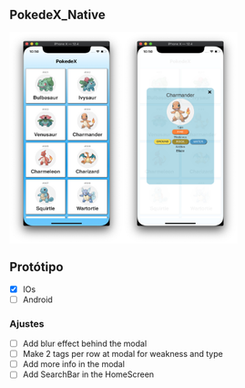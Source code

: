 ## PokedeX_Native

<div style="display: flex; flex-direction: row">
<img src="https://github.com/raphael4ndrade/PokedeX/blob/master/Screens/HomeScreen.png" width="200" height="370">
<img src="https://github.com/raphael4ndrade/PokedeX/blob/master/Screens/DetailsScreen.png" width="200" height="370">
</div>

## Protótipo
 - [x]  IOs
 - [ ]  Android
 
### Ajustes
- [ ] Add blur effect behind the modal
- [ ] Make 2 tags per row at modal for weakness and type
- [ ] Add more info in the modal
- [ ] Add SearchBar in the HomeScreen
